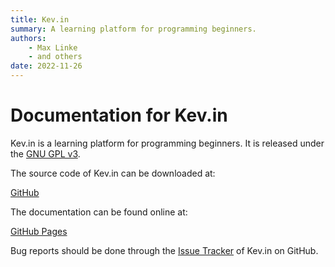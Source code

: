 ```yaml
---
title: Kev.in
summary: A learning platform for programming beginners.
authors:
    - Max Linke
    - and others
date: 2022-11-26
---
```


# Documentation for Kev.in

Kev.in is a learning platform for programming beginners. It is released under the [GNU GPL v3](https://www.gnu.org/licenses/gpl-3.0.html).

The source code of Kev.in can be downloaded at:

[GitHub](https://github.com/mlinke-ai/kev.in)

The documentation can be found online at:

[GitHub Pages](https://mlinke.github.io/kev.in)

Bug reports should be done through the [Issue Tracker](https://github.com/mlinke-ai/kev.in/issues) of Kev.in on GitHub.
